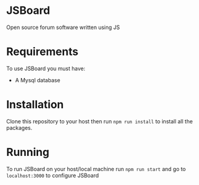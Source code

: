 # JSBoard
Open source forum software written using JS

# Requirements
To use JSBoard you must have:
- A Mysql database

# Installation
Clone this repository to your host then run `npm run install` to install all the packages. 

# Running
To run JSBoard on your host/local machine run `npm run start` and go to `localhost:3000` to configure JSBoard
